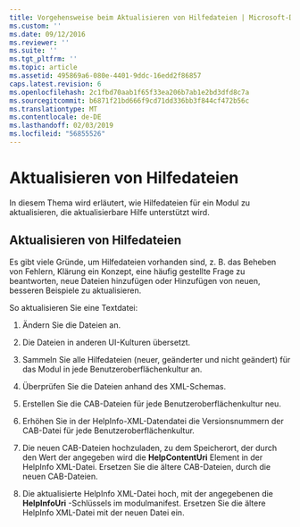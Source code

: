 ```yaml
---
title: Vorgehensweise beim Aktualisieren von Hilfedateien | Microsoft-Dokumentation
ms.custom: ''
ms.date: 09/12/2016
ms.reviewer: ''
ms.suite: ''
ms.tgt_pltfrm: ''
ms.topic: article
ms.assetid: 495869a6-080e-4401-9ddc-16edd2f86857
caps.latest.revision: 6
ms.openlocfilehash: 2c1fbd70aab1f65f33ea206b7ab1e2bd3dfd8c7a
ms.sourcegitcommit: b6871f21bd666f9cd71dd336bb3f844cf472b56c
ms.translationtype: MT
ms.contentlocale: de-DE
ms.lasthandoff: 02/03/2019
ms.locfileid: "56855526"
---
```

# <a name="how-to-update-help-files"></a>Aktualisieren von Hilfedateien

In diesem Thema wird erläutert, wie Hilfedateien für ein Modul zu aktualisieren, die aktualisierbare Hilfe unterstützt wird.

## <a name="updating-help-files"></a>Aktualisieren von Hilfedateien

Es gibt viele Gründe, um Hilfedateien vorhanden sind, z. B. das Beheben von Fehlern, Klärung ein Konzept, eine häufig gestellte Frage zu beantworten, neue Dateien hinzufügen oder Hinzufügen von neuen, besseren Beispiele zu aktualisieren.

So aktualisieren Sie eine Textdatei:

1. Ändern Sie die Dateien an.

2. Die Dateien in anderen UI-Kulturen übersetzt.

3. Sammeln Sie alle Hilfedateien (neuer, geänderter und nicht geändert) für das Modul in jede Benutzeroberflächenkultur an.

4. Überprüfen Sie die Dateien anhand des XML-Schemas.

5. Erstellen Sie die CAB-Dateien für jede Benutzeroberflächenkultur neu.

6. Erhöhen Sie in der HelpInfo-XML-Datendatei die Versionsnummern der CAB-Datei für jede Benutzeroberflächenkultur.

7. Die neuen CAB-Dateien hochzuladen, zu dem Speicherort, der durch den Wert der angegeben wird die **HelpContentUri** Element in der HelpInfo XML-Datei. Ersetzen Sie die ältere CAB-Dateien, durch die neuen CAB-Dateien.

8. Die aktualisierte HelpInfo XML-Datei hoch, mit der angegebenen die **HelpInfoUri** -Schlüssels im modulmanifest. Ersetzen Sie die ältere HelpInfo XML-Datei mit der neuen Datei ein.